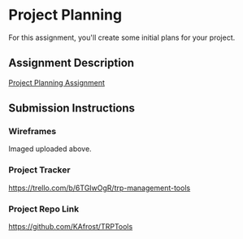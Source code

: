 # Project Planning
For this assignment, you'll create some initial plans for your project.

## Assignment Description
[Project Planning Assignment](https://education.launchcode.org/liftoff/modules/assignments/project-planning)

## Submission Instructions

### Wireframes
Imaged uploaded above.

### Project Tracker

https://trello.com/b/6TGIwOgR/trp-management-tools

### Project Repo Link

https://github.com/KAfrost/TRPTools
